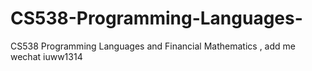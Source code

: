 # CS538-Programming-Languages-
CS538 Programming Languages  and Financial Mathematics , add me wechat iuww1314

